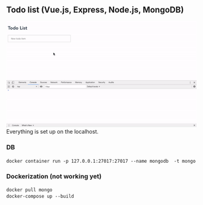 ## Todo list (Vue.js, Express, Node.js, MongoDB)
![](todo.gif)\
Everything is set up on the localhost.

### DB
`docker container run -p 127.0.0.1:27017:27017 --name mongodb  -t mongo`

### Dockerization (not working yet)
`docker pull mongo`\
`docker-compose up --build`